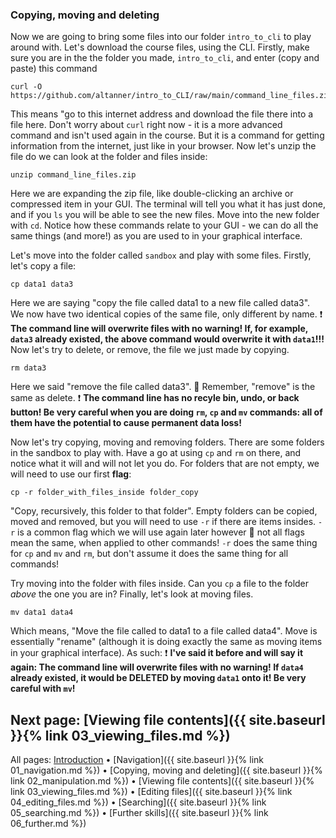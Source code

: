 ### Copying, moving and deleting

Now we are going to bring some files into our folder `intro_to_cli` to play around with. Let's download the course files, using the CLI. Firstly, make sure you are in the the folder you made, `intro_to_cli`, and enter (copy and paste) this command

```
curl -O https://github.com/altanner/intro_to_CLI/raw/main/command_line_files.zip
```

This means "go to this internet address and download the file there into a file here. Don't worry about `curl` right now - it is a more advanced command and isn't used again in the course. But it is a command for getting information from the internet, just like in your browser. Now let's unzip the file do we can look at the folder and files inside:

```
unzip command_line_files.zip
```

Here we are expanding the zip file, like double-clicking an archive or compressed item in your GUI. The terminal will tell you what it has just done, and if you `ls` you will be able to see the new files. Move into the new folder with `cd`. Notice how these commands relate to your GUI - we can do all the same things (and more!) as you are used to in your graphical interface. 

Let's move into the folder called `sandbox` and play with some files. Firstly, let's copy a file: 

```
cp data1 data3
```

Here we are saying "copy the file called data1 to a new file called data3". We now have two identical copies of the same file, only different by name. ❗ **The command line will overwrite files with no warning! If, for example, `data3` already existed, the above command would overwrite it with `data1`!!!** Now let's try to delete, or remove, the file we just made by copying.

```
rm data3
```

Here we said "remove the file called data3". 💙 Remember, "remove" is the same as delete. ❗ **The command line has no recyle bin, undo, or back button! Be very careful when you are doing `rm`, `cp` and `mv` commands: all of them have the potential to cause permanent data loss!**

Now let's try copying, moving and removing folders. There are some folders in the sandbox to play with. Have a go at using `cp` and `rm` on there, and notice what it will and will not let you do. For folders that are not empty, we will need to use our first **flag**:

```
cp -r folder_with_files_inside folder_copy
```

"Copy, recursively, this folder to that folder". Empty folders can be copied, moved and removed, but you will need to use `-r` if there are items insides. `-r` is a common flag which we will use again later however 💙 not all flags mean the same, when applied to other commands! `-r` does the same thing for `cp` and `mv` and `rm`, but don't assume it does the same thing for all commands!

Try moving into the folder with files inside. Can you `cp` a file to the folder *above* the one you are in? Finally, let's look at moving files. 

```
mv data1 data4
```

Which means, "Move the file called to data1 to a file called data4". Move is essentially "rename" (although it is doing exactly the same as moving items in your graphical interface). As such: ❗ **I've said it before and will say it again: The command line will overwrite files with no warning! If `data4` already existed, it would be DELETED by moving `data1` onto it! Be very careful with `mv`!**

## Next page: [Viewing file contents]({{ site.baseurl }}{% link 03_viewing_files.md %})

All pages: [Introduction](https://altanner.github.io/intro_to_CLI) • [Navigation]({{ site.baseurl }}{% link 01_navigation.md %}) • [Copying, moving and deleting]({{ site.baseurl }}{% link 02_manipulation.md %}) • [Viewing file contents]({{ site.baseurl }}{% link 03_viewing_files.md %}) • [Editing files]({{ site.baseurl }}{% link 04_editing_files.md %}) • [Searching]({{ site.baseurl }}{% link 05_searching.md %}) • [Further skills]({{ site.baseurl }}{% link 06_further.md %})
